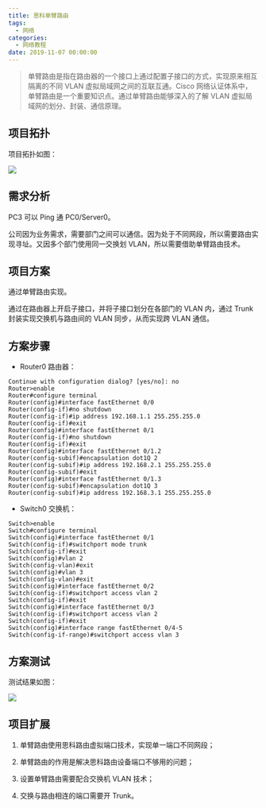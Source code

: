 ```yaml
---
title: 思科单臂路由
tags:
  - 网络
categories:
  - 网络教程
date: 2019-11-07 00:00:00
---
```


> 单臂路由是指在路由器的一个接口上通过配置子接口的方式，实现原来相互隔离的不同 VLAN 虚拟局域网之间的互联互通。Cisco 网络认证体系中，单臂路由是一个重要知识点。通过单臂路由能够深入的了解 VLAN 虚拟局域网的划分、封装、通信原理。

<!-- more -->

## 项目拓扑

项目拓扑如图：

![](https://cdn.dusays.com/2019/11/121-1.jpg)

## 需求分析

PC3 可以 Ping 通 PC0/Server0。

公司因为业务需求，需要部门之间可以通信。因为处于不同网段，所以需要路由实现寻址。又因多个部门使用同一交换划 VLAN，所以需要借助单臂路由技术。

## 项目方案

通过单臂路由实现。

通过在路由器上开启子接口，并将子接口划分在各部门的 VLAN 内，通过 Trunk 封装实现交换机与路由间的 VLAN 同步，从而实现跨 VLAN 通信。

## 方案步骤

* Router0 路由器：

```
Continue with configuration dialog? [yes/no]: no
Router>enable
Router#configure terminal
Router(config)#interface fastEthernet 0/0
Router(config-if)#no shutdown 
Router(config-if)#ip address 192.168.1.1 255.255.255.0
Router(config-if)#exit
Router(config)#interface fastEthernet 0/1
Router(config-if)#no shutdown 
Router(config-if)#exit
Router(config)#interface fastEthernet 0/1.2
Router(config-subif)#encapsulation dot1Q 2
Router(config-subif)#ip address 192.168.2.1 255.255.255.0
Router(config-subif)#exit
Router(config)#interface fastEthernet 0/1.3
Router(config-subif)#encapsulation dot1Q 3
Router(config-subif)#ip address 192.168.3.1 255.255.255.0
```

* Switch0 交换机：

```
Switch>enable
Switch#configure terminal
Switch(config)#interface fastEthernet 0/1
Switch(config-if)#switchport mode trunk
Switch(config-if)#exit
Switch(config)#vlan 2
Switch(config-vlan)#exit
Switch(config)#vlan 3
Switch(config-vlan)#exit
Switch(config)#interface fastEthernet 0/2
Switch(config-if)#switchport access vlan 2
Switch(config-if)#exit
Switch(config)#interface fastEthernet 0/3
Switch(config-if)#switchport access vlan 2
Switch(config-if)#exit
Switch(config)#interface range fastEthernet 0/4-5
Switch(config-if-range)#switchport access vlan 3
```

## 方案测试

测试结果如图：

![](https://cdn.dusays.com/2019/11/121-2.jpg)

## 项目扩展

1. 单臂路由使用思科路由虚拟端口技术，实现单一端口不同网段；

2. 单臂路由的作用是解决思科路由设备端口不够用的问题；

3. 设置单臂路由需要配合交换机 VLAN 技术；

4. 交换与路由相连的端口需要开 Trunk。
